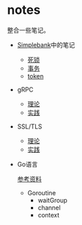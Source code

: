 # notes
整合一些笔记。
- [Simplebank](https://github.com/Jiaget/simplebank)中的笔记
  - [死锁](https://github.com/Jiaget/simplebank/blob/main/note/deadlock.md)
  - [事务](https://github.com/Jiaget/simplebank/blob/main/note/transaction.md)
  - [token](https://github.com/Jiaget/simplebank/blob/main/note/token.md)
- gRPC
  - [理论](https://github.com/Jiaget/notes/blob/main/gRPC/gRPC.md)
  - [实践](https://github.com/Jiaget/pc-Book)
- SSL/TLS
  - [理论](https://github.com/Jiaget/notes/blob/main/SSL_TLS/README.md)
  - [实践](https://github.com/Jiaget/notes/tree/main/SSL_TLS/practise)

- Go语言

  [参考资料](https://www.kancloud.cn/aceld/golang)
  - Goroutine
    - waitGroup
    - channel
    - context

